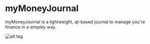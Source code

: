 myMoneyJournal
===========

myMoneyJournal is a lightweight, qt-based journal to manage you're finance in a simpley way.  

![alt tag](https://github.com/dasSOZO/myMoneyJournal/blob/master/1myMoneyJournal_screenshot.png?raw=true)
